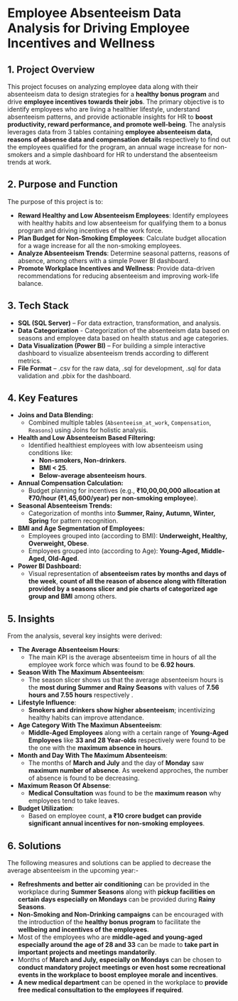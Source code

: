 # Employee Absenteeism Data Analysis for Driving Employee Incentives and Wellness
## 1. Project Overview
This project focuses on analyzing employee data along with their absenteeism data to design strategies for a **healthy bonus program** and drive **employee incentives towards their jobs**. The primary objective is to identify employees who are living a healthier lifestyle, understand absenteeism patterns, and provide actionable insights for HR to **boost productivity, reward performance, and promote well-being**.
The analysis leverages data from 3 tables containing **employee absenteeism data, reasons of absense data and compensation details** respectively to find out the employees qualified for the program,  an annual wage increase for non-smokers and a simple dashboard for HR to understand the absenteeism trends at work.
## 2. Purpose and Function
The purpose of this project is to:
* **Reward Healthy and Low Absenteeism Employees**: Identify employees with healthy habits and low absenteeism for qualifying them to a bonus program and driving  incentives of the work force.
* **Plan Budget for Non-Smoking Employees**: Calculate budget allocation for a wage increase for all the non-smoking employees.
* **Analyze Absenteeism Trends**: Determine seasonal patterns, reasons of absence, among others with a simple Power BI dashboard.
* **Promote Workplace Incentives and Wellness**: Provide data-driven recommendations for reducing absenteeism and improving work-life balance.
## **3. Tech Stack**
* **SQL (SQL Server)** – For data extraction, transformation, and analysis.
* **Data Categorization** - Categorization of the absenteeism data based on seasons and employee data based on health status and age categories.
* **Data Visualization (Power BI)** – For building a simple interactive dashboard to visualize absenteeism trends according to different metrics.
* **File Format** – .csv for the raw data, .sql for development, .sql for data validation and .pbix for the dashboard.
## **4. Key Features**
* **Joins and Data Blending:**
  * Combined multiple tables (`Absenteeism_at_work`, `Compensation`, `Reasons`) using Joins for holistic analysis.
* **Health and Low Absenteeism Based Filtering:**
  * Identified healthiest employees with low absenteeism using conditions like:
    * **Non-smokers, Non-drinkers**.
    * **BMI < 25**.
    * **Below-average absenteeism hours**.
* **Annual Compensation Calculation:**
  * Budget planning for incentives (e.g., **₹10,00,00,000 allocation at ₹70/hour (₹1,45,600/year) per non-smoking employee**).
* **Seasonal Absenteeism Trends:**
  * Categorization of months into **Summer, Rainy, Autumn, Winter, Spring** for pattern recognition.
* **BMI and Age Segmentation of Employees:**
  * Employees grouped into (according to BMI): **Underweight, Healthy, Overweight, Obese**.
  * Employees grouped into (according to Age): **Young-Aged, Middle-Aged, Old-Aged**.
* **Power BI Dashboard:**
  * Visual representation of **absenteeism rates by months and days of the week**, **count of all the reason of absence along with filteration provided by a seasons slicer and pie charts of categorized age group and BMI** among others.
## **5. Insights**
From the analysis, several key insights were derived:
* **The Average Absenteeism Hours**:
  * The main KPI is the average absenteeism time in hours of all the employee work force which was found to be **6.92 hours**.
* **Season With The Maximum Absenteeism**:
  * The season slicer shows us that the average absenteeism hours is the **most during Summer and Rainy Seasons** with values of **7.56 hours and 7.55 hours** respectively .
* **Lifestyle Influence**:
  * **Smokers and drinkers show higher absenteeism**; incentivizing healthy habits can improve attendance.
* **Age Category With The Maximun Absenteeism**:
  * **Middle-Aged Employees** along with a certain range of **Young-Aged Employees** like **33 and 28 Year-olds** respectively were found to be the one with the **maximum absence in hours**.
* **Month and Day With The Maximum Absenteeism**:
  * The months of **March and July** and the day of **Monday** saw **maximum number of absence**. As weekend approches, the number of absence is found to be decreasing.
* **Maximum Reason Of Absense**:
  * **Medical Consultation** was found to be the **maximum reason** why employees tend to take leaves.
* **Budget Utilization**:
  * Based on employee count, **a ₹10 crore budget can provide significant annual incentives for non-smoking employees**.
## **6. Solutions**
The following measures and solutions can be applied to decrease the average absenteeism in the upcoming year:-
* **Refreshments and better air conditioning** can be provided in the workplace during **Summer Seasons** along with **pickup facilities on certain days especially on Mondays** can be provided during **Rainy Seasons**.
* **Non-Smoking and Non-Drinking campaigns** can be encouraged with the introduction of the **healthy bonus program** to facilitate the **wellbeing and incentives of the employees**.
* Most of the employees who are **middle-aged and young-aged especially around the age of 28 and 33** can be made to **take part in important projects and meetings mandatorily**.
* Months of **March and July, especially on Mondays** can be chosen to **conduct mandatory project meetings or even host some recreational events in the workplace to boost employee morale and incentives**.
* **A new medical department** can be opened in the workplace to **provide free medical consultation to the employees if required**.

